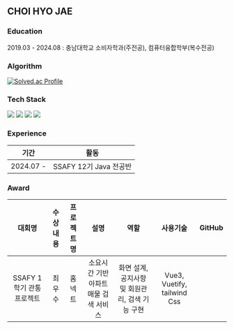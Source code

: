 ## CHOI HYO JAE

### Education
2019.03 - 2024.08 : 충남대학교 소비자학과(주전공), 컴퓨터융합학부(복수전공)

### Algorithm
[![Solved.ac Profile](http://mazassumnida.wtf/api/v2/generate_badge?boj=chj5945)](https://solved.ac/chj5945)

### Tech Stack
<div>
<img src="https://img.shields.io/badge/Spring-6DB33F?style=flat-square&logo=spring&logoColor=green"/>
<img src="https://img.shields.io/badge/SpringBoot-6DB33F?style=flat-square&logo=springboot&logoColor=green"/>
<img src="https://img.shields.io/badge/MySQL-4479A1?style=flat-square&logo=MySQL&logoColor=blue"/>
<img src="https://img.shields.io/badge/Vue.js-4FC08D?style=flat-square&logo=Vue.js&logoColor=green"/>
</div>

### Experience
|기간|활동|
|:-----:|:-----:|
|2024.07 - |SSAFY 12기 Java 전공반|

### Award
|대회명|수상내용|프로젝트명|설명|역할|사용기술|GitHub|
|:------:|:-----:|:-----:|:---------:|:---------:|:------:|:-----:|
|SSAFY 1학기 관통프로젝트|최우수|홈넥트|소요시간 기반 아파트 매물 검색 서비스|화면 설계, 공지사항 및 회원관리, 검색 기능 구현|Vue3, Vuetify, tailwind Css|


